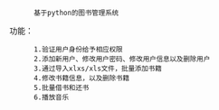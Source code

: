           基于python的图书管理系统

功能：
      
          1.验证用户身份给予相应权限
          2.添加新用户、修改用户密码、修改用户信息以及删除用户
          3.通过导入xlxs/xls文件，批量添加书籍
          4.修改书籍信息，以及删除书籍
          5.批量借书和还书
          6.播放音乐
          
